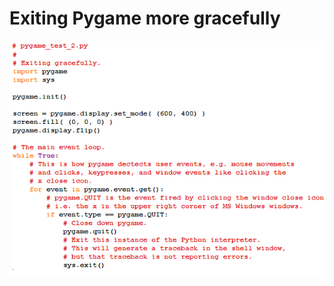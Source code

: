 # Exiting Pygame more gracefully

![Image of pygame_test_2.py source code.](04_pygame_test_2.py.png)
